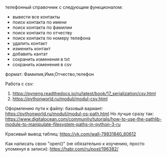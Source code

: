 телефонный справочник с следующим функционалом:
- вывести все контакты
- поиск контакта по имени
- поиск контакта по фамилии
- поиск контакта по отчеству
- поиск контакта по номеру телефона
- удалить контакт
- изменить контакт
- добавить кантат
- сохранить изменения в txt
- сохранить изменения в csv

формат:
Фамилия,Имя,Отчество,телефон

Работа с csv:
1. https://pyneng.readthedocs.io/ru/latest/book/17_serialization/csv.html
2. https://pythonworld.ru/moduli/modul-csv.html

Оформлению пути к файлу:
базовый вариант: https://pythonworld.ru/moduli/modul-os-path.html
Но лучше сразу так: https://www.digitalocean.com/community/tutorials/how-to-use-the-pathlib-module-to-manipulate-filesystem-paths-in-python-3-ru

Красивый вывод таблиц: https://vk.com/wall-79831840_60612

Как написать свою "open()" (не обязательно к изучению, просто упомянул в записи): https://habr.com/ru/post/196382/